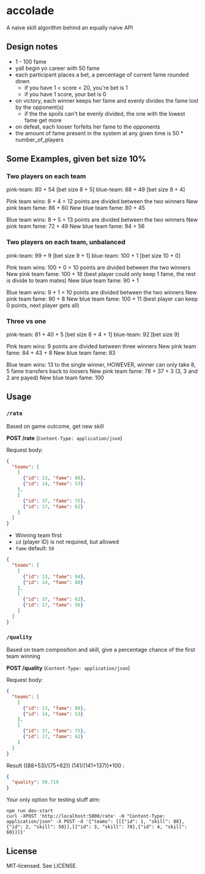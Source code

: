 # accolade
A naive skill algorithm behind an equally naive API

## Design notes
- 1 - 100 fame
- yall begin yo career with 50 fame
- each participant places a bet, a percentage of current fame rounded down
  - if you have 1 < score < 20, you're bet is 1
  - if you have 1 score, your bet is 0
- on victory, each winner keeps her fame and evenly divides the fame lost by the opponent(s)
  - if the the spoils can't be evenly divided, the one with the lowest fame get more
- on defeat, each looser forfeits her fame to the opponents
- the amount of fame present in the system at any given time is 50 * number_of_players

## Some Examples, given bet size 10%

### Two players on each team
pink-team: 80 + 54 [bet size 8 + 5]
blue-team: 88 + 49 [bet size 8 + 4]

Pink team wins: 8 + 4 = 12 points are divided between the two winners
New pink team fame: 86 + 60
New blue team fame: 80 + 45

Blue team wins: 8 + 5 = 13 points are divided between the two winners
New pink team fame: 72 + 49
New blue team fame: 94 + 56


### Two players on each team, unbalanced
pink-team: 99 + 9 [bet size 9 + 1]
blue-team: 100 + 1 [bet size 10 + 0]

Pink team wins: 100 + 0 = 10 points are divided between the two winners
New pink team fame: 100 + 18 (best player could only keep 1 fame, the rest is divide to team mates)
New blue team fame: 90 + 1

Blue team wins: 9 + 1 = 10 points are divided between the two winners
New pink team fame: 90 + 8
New blue team fame: 100 + 11 (best player can keep 0 points, next player gets all)

### Three vs one
pink-team: 81 + 40 + 5 [bet size 8 + 4 + 1]
blue-team: 92 [bet size 9]

Pink team wins: 9 points are divided between three winners
New pink team fame: 84 + 43 + 8
New blue team fame: 83

Blue team wins: 13 to the single winner, HOWEVER, winner can only take 8, 5 fame transfers back to loosers
New pink team fame: 78 + 37 + 3 (3, 3 and 2 are payed)
New blue team fame: 100


## Usage

### `/rate`

Based on game outcome, get new skill

**POST /rate** (`Content-Type: application/json`)

Request body:
```json
{
  "teams": [
    [
      {"id": 13, "fame": 88},
      {"id": 14, "fame": 53}
    ],
    [
      {"id": 37, "fame": 75},
      {"id": 17, "fame": 62}
    ]
  ]
}
```

- Winning team first
- `id` (player ID) is not required, but allowed
- `fame` default: `50`

```json
{
  "teams": [
    [
      {"id": 13, "fame": 94},
      {"id": 14, "fame": 60}
    ],
    [
      {"id": 37, "fame": 62},
      {"id": 17, "fame": 56}
    ]
  ]
}
```

### `/quality`

Based on team composition and skill, give a percentage chance of the first team winning

**POST /quality** (`Content-Type: application/json`)

Request body:
```json
{
  "teams": [
    [
      {"id": 13, "fame": 88},
      {"id": 14, "fame": 53}
    ],
    [
      {"id": 37, "fame": 75},
      {"id": 17, "fame": 62}
    ]
  ]
}
```


Result ((88+53)/(75+62)) (141/(141+137))*100 :

```json
{
  "quality": 50.719
}
```

Your only option for testing stuff atm:

```
npm run dev-start
curl -XPOST 'http://localhost:5000/rate' -H "Content-Type: application/json" -X POST -d '{"teams": [[{"id": 1, "skill": 88},{"id": 2, "skill": 50}],[{"id": 3, "skill": 70},{"id": 4, "skill": 60}]]}'
```

## License

MIT-licensed. See LICENSE.

